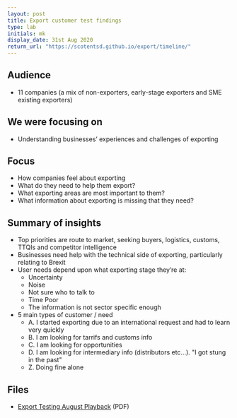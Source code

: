 ```yaml
---
layout: post
title: Export customer test findings
type: lab
initials: mk
display_date: 31st Aug 2020
return_url: "https://scotentsd.github.io/export/timeline/"
---
```


## Audience
- 11 companies (a mix of non-exporters, early-stage exporters and SME existing exporters) 

## We were focusing on
- Understanding businesses’ experiences and challenges of exporting 

## Focus
- How companies feel about exporting 
- What do they need to help them export? 
- What exporting areas are most important to them? 
- What information about exporting is missing that they need?

## Summary of insights
- Top priorities are route to market, seeking buyers, logistics, customs, TTQIs and competitor intelligence
- Businesses need help with the technical side of exporting, particularly relating to Brexit
- User needs depend upon what exporting stage they’re at: 
   - Uncertainty
   - Noise
   - Not sure who to talk to
   - Time Poor
   - The information is not sector specific enough
- 5 main types of customer / need
   - A. I started exporting due to an international request and had to learn very quickly
   - B. I am looking for tarrifs and customs info
   - C. I am looking for opportunities
   - D. I am looking for intermediary info (distributors etc...). "I got stung in the past"
   - Z. Doing fine alone
   
   
## Files
- [Export Testing August Playback](/export/files/20200831_Export_Testing_Aug_2020.pdf) (PDF)
